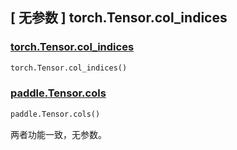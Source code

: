 ## [ 无参数 ] torch.Tensor.col_indices

### [torch.Tensor.col_indices](https://pytorch.org/docs/stable/generated/torch.Tensor.col_indices.html)

```python
torch.Tensor.col_indices()
```

### [paddle.Tensor.cols]()

```python
paddle.Tensor.cols()
```

两者功能一致，无参数。
